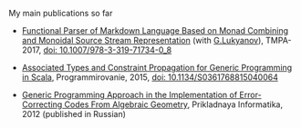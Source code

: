 My main publications so far

*   [Functional Parser of Markdown Language Based on Monad Combining and Monoidal Source Stream Representation][1] (with [G.Lukyanov][Gosha]), TMPA-2017, [doi: 10.1007/978-3-319-71734-0_8][1doi]

*   [Associated Types and Constraint Propagation for Generic Programming in Scala][2], Programmirovanie, 2015, [doi: 10.1134/S0361768815040064][2doi]

*   [Generic Programming Approach in the Implementation of Error-Correcting Codes From Algebraic Geometry][3], Prikladnaya Informatika, 2012 (published in Russian)

[1]:    Papers/2018-TMPA-effects-vs-transformers-in-parsing.pdf
[1doi]: https://doi.org/10.1007/978-3-319-71734-0_8
[2]: Papers/2015-PCS-Scala-generics.pdf
[2doi]: https://doi.org/10.1134/S0361768815040064
[3]: Papers/2012-metaprogramming-to-decoding-en.pdf
[Gosha]: http://geo2a.github.io/ "Georgy Lukyanov web site"

